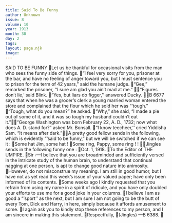 ```yaml
---
title: Said To Be Funny
author: Unknown
issue: 8
volume: 10
year: 1913
month: 30
day: 2
tags:
layout: page.njk
image:
---
```

SAID TO BE FUNNY Let us be thankful for occasional visits from the man who sees the funny side of things. “I feel very sorry for you, prisoner at the bar, and have no feeling of anger toward you, but I must sentence you to prison for the term of 42 years,” said the humane judge. “Gee,” remarked the prisoner, ‘‘I sure am glad you ain’t mad at me.” “Figures don’t lie,’ said Blink. “Yes, but liars do figger,’’ answered Ducky. B 6677 says that when he was a grocer’s clerk a young married woman entered the store and complained that the flour which he sold her was “‘tough.” “Tough, what do you mean?” he asked. “Why,” she said, “I made a pie out of some of it, and it was so tough my husband couldn’t eat it.”“George Washington was born February 22, A. D., 1732; now what does A. D. stand for?” asked Mr. Bonsall. “I know teecheer,’’ cried Yiddisha Sam. “It means after dark.”A pretty good fellow sends in the following, which is evidently “‘said to be funny,” but we will be switched if we can see it : Some hat Jim, some hat ! Some ring, Pappy, some ring ! ! Jingles sends in the following funny one : Oct. 1, 1918. To the Editor of THE UMPIRE. Sir :—I believe that you are broadminded and sufficiently versed in the intricate study of the human brain, to understand that continual nagging at one person, is apt to change good nature into animosity. However, do not misconstrue my meaning. I am still in good humor, but I have not as yet read this week’s issue of your valued paper; have only been informed of its contents. Some weeks ago I kindly requested that you refrain from using my name in a spirit of ridicule, and you have only doubled your efforts to use me for a good joke in your columns. I believe I am as good a “‘sport’’ as the next, but I am sure I am not going to be the butt of every Tom, Dick and Harry, in here, simply because it affords amusement to some. I again ask you to kindly stop these references to my person, and I am sincere in making this statement. Respectfully, (Jingles) —B 6388. 
